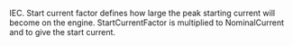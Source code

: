 IEC. Start current factor defines how large the peak starting current will become on the engine. StartCurrentFactor is multiplied to NominalCurrent and to give the start current.
